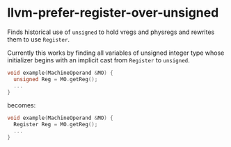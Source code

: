 # llvm-prefer-register-over-unsigned

Finds historical use of `unsigned` to hold vregs and physregs and
rewrites them to use `Register`.

Currently this works by finding all variables of unsigned integer type
whose initializer begins with an implicit cast from `Register` to
`unsigned`.

``` c++
void example(MachineOperand &MO) {
  unsigned Reg = MO.getReg();
  ...
}
```

becomes:

``` c++
void example(MachineOperand &MO) {
  Register Reg = MO.getReg();
  ...
}
```
